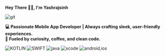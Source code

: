 <b>Hey There 👋🏻, I'm Yashrajsinh</b>

![git](https://user-images.githubusercontent.com/46606790/181631229-fa6a175d-5b5a-4124-9085-2293e64ed17a.gif)

<b>💻 Passionate Mobile App Developer | Always crafting sleek, user-friendly experiences.
<br>🚀 Fueled by curiosity, coffee, and clean code. </b></li>


![KOTLIN](https://user-images.githubusercontent.com/46606790/181631410-e3d47de2-4d0d-421a-a309-95030bc8bf57.png)
![SWIFT](https://user-images.githubusercontent.com/46606790/181631411-0915c331-d658-40f2-912d-0468e3e8693c.png)
![java](https://user-images.githubusercontent.com/46606790/181631406-f1f0b219-974e-4dbb-bf8a-616fbdf59cfd.png)
![xcode](https://user-images.githubusercontent.com/46606790/181631413-98f59087-f793-43c9-a8e4-210b247c4a86.png)
![android,ios](https://user-images.githubusercontent.com/46606790/181631405-cc480598-0267-4b2e-89ce-1d3e909c961e.png)
